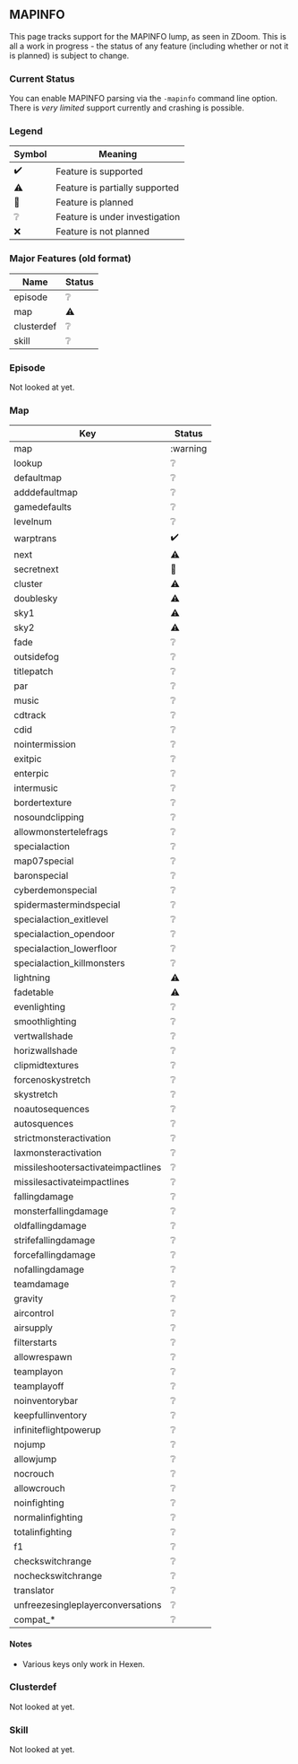 ## MAPINFO

This page tracks support for the MAPINFO lump, as seen in ZDoom. This is all a work in progress - the status of any feature (including whether or not it is planned) is subject to change.

### Current Status

You can enable MAPINFO parsing via the `-mapinfo` command line option. There is *very limited* support currently and crashing is possible.

### Legend

| Symbol             | Meaning                        |
| ------------------ | ------------------------------ |
| :heavy_check_mark: | Feature is supported           |
| :warning:          | Feature is partially supported |
| :telescope:        | Feature is planned             |
| :grey_question:    | Feature is under investigation |
| :x:                | Feature is not planned         |

### Major Features (old format)

| Name         | Status          |
| ------------ | --------------- |
| episode      | :grey_question: |
| map          | :warning:       |
| clusterdef   | :grey_question: |
| skill        | :grey_question: |

### Episode

Not looked at yet.

### Map

| Key                                | Status             |
| ---------------------------------- | ------------------ |
| map                                | :warning           |
| lookup                             | :grey_question:    |
| defaultmap                         | :grey_question:    |
| adddefaultmap                      | :grey_question:    |
| gamedefaults                       | :grey_question:    |
| levelnum                           | :grey_question:    |
| warptrans                          | :heavy_check_mark: |
| next                               | :warning:          |
| secretnext                         | :telescope:        |
| cluster                            | :warning:          |
| doublesky                          | :warning:          |
| sky1                               | :warning:          |
| sky2                               | :warning:          |
| fade                               | :grey_question:    |
| outsidefog                         | :grey_question:    |
| titlepatch                         | :grey_question:    |
| par                                | :grey_question:    |
| music                              | :grey_question:    |
| cdtrack                            | :grey_question:    |
| cdid                               | :grey_question:    |
| nointermission                     | :grey_question:    |
| exitpic                            | :grey_question:    |
| enterpic                           | :grey_question:    |
| intermusic                         | :grey_question:    |
| bordertexture                      | :grey_question:    |
| nosoundclipping                    | :grey_question:    |
| allowmonstertelefrags              | :grey_question:    |
| specialaction                      | :grey_question:    |
| map07special                       | :grey_question:    |
| baronspecial                       | :grey_question:    |
| cyberdemonspecial                  | :grey_question:    |
| spidermastermindspecial            | :grey_question:    |
| specialaction_exitlevel            | :grey_question:    |
| specialaction_opendoor             | :grey_question:    |
| specialaction_lowerfloor           | :grey_question:    |
| specialaction_killmonsters         | :grey_question:    |
| lightning                          | :warning:          |
| fadetable                          | :warning:          |
| evenlighting                       | :grey_question:    |
| smoothlighting                     | :grey_question:    |
| vertwallshade                      | :grey_question:    |
| horizwallshade                     | :grey_question:    |
| clipmidtextures                    | :grey_question:    |
| forcenoskystretch                  | :grey_question:    |
| skystretch                         | :grey_question:    |
| noautosequences                    | :grey_question:    |
| autosquences                       | :grey_question:    |
| strictmonsteractivation            | :grey_question:    |
| laxmonsteractivation               | :grey_question:    |
| missileshootersactivateimpactlines | :grey_question:    |
| missilesactivateimpactlines        | :grey_question:    |
| fallingdamage                      | :grey_question:    |
| monsterfallingdamage               | :grey_question:    |
| oldfallingdamage                   | :grey_question:    |
| strifefallingdamage                | :grey_question:    |
| forcefallingdamage                 | :grey_question:    |
| nofallingdamage                    | :grey_question:    |
| teamdamage                         | :grey_question:    |
| gravity                            | :grey_question:    |
| aircontrol                         | :grey_question:    |
| airsupply                          | :grey_question:    |
| filterstarts                       | :grey_question:    |
| allowrespawn                       | :grey_question:    |
| teamplayon                         | :grey_question:    |
| teamplayoff                        | :grey_question:    |
| noinventorybar                     | :grey_question:    |
| keepfullinventory                  | :grey_question:    |
| infiniteflightpowerup              | :grey_question:    |
| nojump                             | :grey_question:    |
| allowjump                          | :grey_question:    |
| nocrouch                           | :grey_question:    |
| allowcrouch                        | :grey_question:    |
| noinfighting                       | :grey_question:    |
| normalinfighting                   | :grey_question:    |
| totalinfighting                    | :grey_question:    |
| f1                                 | :grey_question:    |
| checkswitchrange                   | :grey_question:    |
| nocheckswitchrange                 | :grey_question:    |
| translator                         | :grey_question:    |
| unfreezesingleplayerconversations  | :grey_question:    |
| compat_*                           | :grey_question:    |

#### Notes
- Various keys only work in Hexen.

### Clusterdef

Not looked at yet.

### Skill

Not looked at yet.
